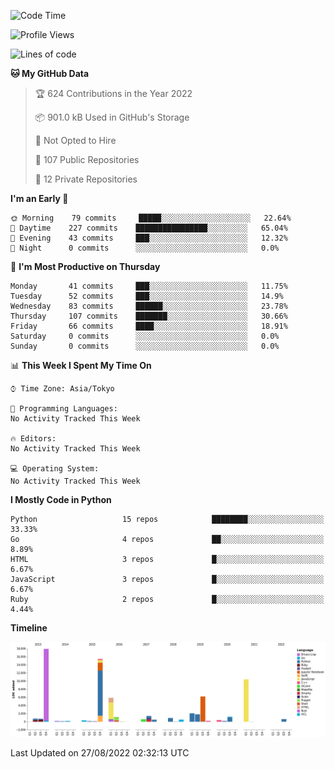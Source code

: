 <!--START_SECTION:waka-->
![Code Time](http://img.shields.io/badge/Code%20Time-3%2C845%20hrs%203%20mins-blue)

![Profile Views](http://img.shields.io/badge/Profile%20Views-0-blue)

![Lines of code](https://img.shields.io/badge/From%20Hello%20World%20I%27ve%20Written-71%20Thousand%20lines%20of%20code-blue)

**🐱 My GitHub Data** 

> 🏆 624 Contributions in the Year 2022
 > 
> 📦 901.0 kB Used in GitHub's Storage 
 > 
> 🚫 Not Opted to Hire
 > 
> 📜 107 Public Repositories 
 > 
> 🔑 12 Private Repositories  
 > 
**I'm an Early 🐤** 

```text
🌞 Morning    79 commits     █████░░░░░░░░░░░░░░░░░░░░   22.64% 
🌆 Daytime    227 commits    ████████████████░░░░░░░░░   65.04% 
🌃 Evening    43 commits     ███░░░░░░░░░░░░░░░░░░░░░░   12.32% 
🌙 Night      0 commits      ░░░░░░░░░░░░░░░░░░░░░░░░░   0.0%

```
📅 **I'm Most Productive on Thursday** 

```text
Monday       41 commits     ███░░░░░░░░░░░░░░░░░░░░░░   11.75% 
Tuesday      52 commits     ███░░░░░░░░░░░░░░░░░░░░░░   14.9% 
Wednesday    83 commits     ██████░░░░░░░░░░░░░░░░░░░   23.78% 
Thursday     107 commits    ███████░░░░░░░░░░░░░░░░░░   30.66% 
Friday       66 commits     ████░░░░░░░░░░░░░░░░░░░░░   18.91% 
Saturday     0 commits      ░░░░░░░░░░░░░░░░░░░░░░░░░   0.0% 
Sunday       0 commits      ░░░░░░░░░░░░░░░░░░░░░░░░░   0.0%

```


📊 **This Week I Spent My Time On** 

```text
⌚︎ Time Zone: Asia/Tokyo

💬 Programming Languages: 
No Activity Tracked This Week

🔥 Editors: 
No Activity Tracked This Week

💻 Operating System: 
No Activity Tracked This Week

```

**I Mostly Code in Python** 

```text
Python                   15 repos            ████████░░░░░░░░░░░░░░░░░   33.33% 
Go                       4 repos             ██░░░░░░░░░░░░░░░░░░░░░░░   8.89% 
HTML                     3 repos             █░░░░░░░░░░░░░░░░░░░░░░░░   6.67% 
JavaScript               3 repos             █░░░░░░░░░░░░░░░░░░░░░░░░   6.67% 
Ruby                     2 repos             █░░░░░░░░░░░░░░░░░░░░░░░░   4.44%

```


**Timeline**

![Chart not found](https://raw.githubusercontent.com/takuan-osho/takuan-osho/master/charts/bar_graph.png) 


 Last Updated on 27/08/2022 02:32:13 UTC
<!--END_SECTION:waka-->
